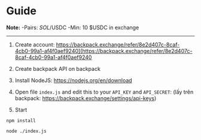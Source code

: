 # Guide


**Note:**
-Pairs: $SOL/$USDC
-Min: 10 $USDC in exchange

----------------------------
1. Create account: https://backpack.exchange/refer/8e2d407c-8caf-4cb0-99a1-af4f0aef9240](https://backpack.exchange/refer/8e2d407c-8caf-4cb0-99a1-af4f0aef9240
   
3. Create backpack API on backpack

4. Install NodeJS: https://nodejs.org/en/download
   
6. Open file ```index.js``` and edit this to your ```API_KEY``` and ```API_SECRET```:
  (lấy trên backpack: https://backpack.exchange/settings/api-keys)

8. Start
```
npm install
```
```
node ./index.js
```
